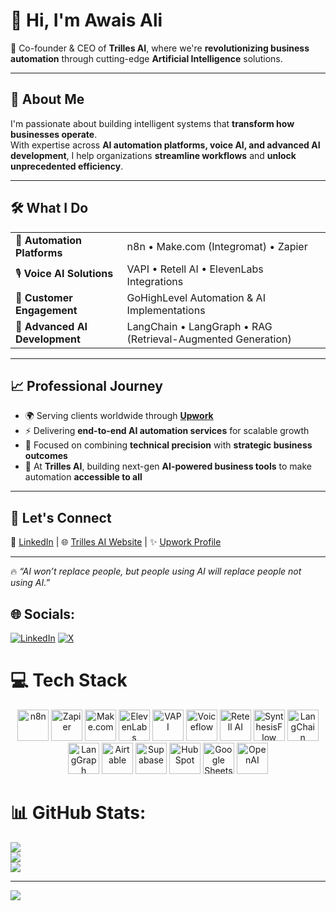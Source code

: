 # 👋 Hi, I'm **Awais Ali**

🚀 Co-founder & CEO of **Trilles AI**, where we're **revolutionizing business automation** through cutting-edge **Artificial Intelligence** solutions.

---

## 🌟 About Me
I'm passionate about building intelligent systems that **transform how businesses operate**.  
With expertise across **AI automation platforms, voice AI, and advanced AI development**, I help organizations **streamline workflows** and **unlock unprecedented efficiency**.  

---

## 🛠️ What I Do

<table>
  <tr>
    <td>🤖 <b>Automation Platforms</b></td>
    <td>n8n • Make.com (Integromat) • Zapier</td>
  </tr>
  <tr>
    <td>🎙️ <b>Voice AI Solutions</b></td>
    <td>VAPI • Retell AI • ElevenLabs Integrations</td>
  </tr>
  <tr>
    <td>💬 <b>Customer Engagement</b></td>
    <td>GoHighLevel Automation & AI Implementations</td>
  </tr>
  <tr>
    <td>🧠 <b>Advanced AI Development</b></td>
    <td>LangChain • LangGraph • RAG (Retrieval-Augmented Generation)</td>
  </tr>
</table>

---

## 📈 Professional Journey

- 🌍 Serving clients worldwide through **[Upwork](https://www.upwork.com/)**  
- ⚡ Delivering **end-to-end AI automation services** for scalable growth  
- 🎯 Focused on combining **technical precision** with **strategic business outcomes**  
- 🏢 At **Trilles AI**, building next-gen **AI-powered business tools** to make automation **accessible to all**  

---

## 🤝 Let's Connect
💼 [LinkedIn](https://www.linkedin.com/in/awais-ali-93115237b) | 🌐 [Trilles AI Website](https://trilles.ai) | ✨ [Upwork Profile](https://www.upwork.com/)

---

🔥 *“AI won’t replace people, but people using AI will replace people not using AI.”*  


## 🌐 Socials:
[![LinkedIn](https://img.shields.io/badge/LinkedIn-%230077B5.svg?logo=linkedin&logoColor=white)](https://linkedin.com/in/https://www.linkedin.com/in/awais-ali-93115237b) [![X](https://img.shields.io/badge/X-black.svg?logo=X&logoColor=white)](https://x.com/https://x.com/AwaisAli181673?t=bskYe_eWa_wk60Qvei4qzg&s=09) 

# 💻 Tech Stack

<p align="center">
  <!-- Automation -->
  <img src="https://skillicons.dev/icons?i=n8n" height="50" alt="n8n" />
  <img src="https://skillicons.dev/icons?i=zapier" height="50" alt="Zapier" />
  <img src="https://skillicons.dev/icons?i=make" height="50" alt="Make.com" />
  <img src="https://upload.wikimedia.org/wikipedia/commons/4/4a/ElevenLabs_logo.png" height="50" alt="ElevenLabs" />
  <img src="https://avatars.githubusercontent.com/u/148462241?s=200&v=4" height="50" alt="VAPI" />
  <img src="https://avatars.githubusercontent.com/u/39625543?s=200&v=4" height="50" alt="Voiceflow" />
  <img src="https://avatars.githubusercontent.com/u/150099686?s=200&v=4" height="50" alt="Retell AI" />
  <img src="https://avatars.githubusercontent.com/u/151685707?s=200&v=4" height="50" alt="SynthesisFlow" />
  <img src="https://avatars.githubusercontent.com/u/126733545?s=200&v=4" height="50" alt="LangChain" />
  <img src="https://raw.githubusercontent.com/langgraph-ai/langgraph/main/docs/static/img/logo.png" height="50" alt="LangGraph" />

  <!-- CRM & Databases -->
  <img src="https://skillicons.dev/icons?i=airtable" height="50" alt="Airtable" />
  <img src="https://skillicons.dev/icons?i=supabase" height="50" alt="Supabase" />
  <img src="https://skillicons.dev/icons?i=hubspot" height="50" alt="HubSpot" />
  <img src="https://skillicons.dev/icons?i=googlecloud" height="50" alt="Google Sheets" />

  <!-- AI -->
  <img src="https://skillicons.dev/icons?i=openai" height="50" alt="OpenAI" />
</p>



# 📊 GitHub Stats:
![](https://github-readme-stats.vercel.app/api?username=Awaisali36&theme=default&hide_border=false&include_all_commits=true&count_private=true)<br/>
![](https://nirzak-streak-stats.vercel.app/?user=Awaisali36&theme=default&hide_border=false)<br/>
![](https://github-readme-stats.vercel.app/api/top-langs/?username=Awaisali36&theme=default&hide_border=false&include_all_commits=true&count_private=true&layout=compact)

---
[![](https://visitcount.itsvg.in/api?id=Awaisali36&icon=0&color=0)](https://visitcount.itsvg.in)

<!-- Proudly created with GPRM ( https://gprm.itsvg.in ) -->
